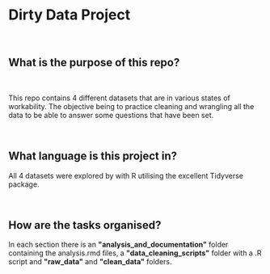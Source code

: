 # Dirty Data Project

<br>

## What is the purpose of this repo?

<br>

This repo contains 4 different datasets that are in various states of workability.  The objective being to practice cleaning and wrangling all the data to be able to answer some questions that have been set.

<br>

## What language is this project in?

All 4 datasets were explored by with R utilising the excellent Tidyverse package.

<br>

## How are the tasks organised?

In each section there is an **"analysis_and_documentation"** folder containing the analysis.rmd files, a **"data_cleaning_scripts"** folder with a .R script and **"raw_data"** and **"clean_data"** folders.
